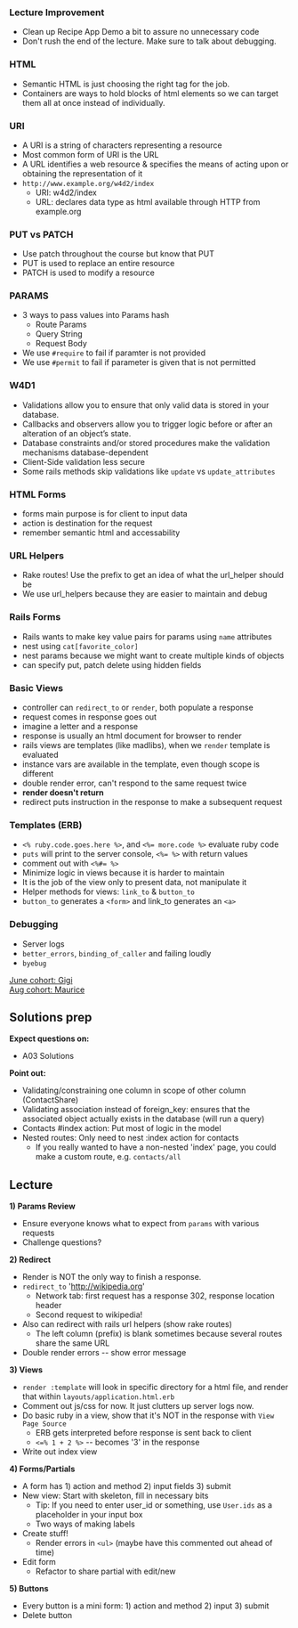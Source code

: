 ### Lecture Improvement
* Clean up Recipe App Demo a bit to assure no unnecessary code
* Don't rush the end of the lecture. Make sure to talk about debugging.

### HTML
* Semantic HTML is just choosing the right tag for the job.
* Containers are ways to hold blocks of html elements so we can target them all at once instead of individually.

### URI
* A URI is a string of characters representing a resource
* Most common form of URI is the URL
* A URL identifies a web resource & specifies the means of acting upon or obtaining the representation of it
* `http://www.example.org/w4d2/index`
    - URI: w4d2/index
    - URL: declares data type as html available through HTTP from example.org

### PUT vs PATCH
* Use patch throughout the course but know that PUT
* PUT is used to replace an entire resource
* PATCH is used to modify a resource

### PARAMS
* 3 ways to pass values into Params hash
    - Route Params
    - Query String
    - Request Body
* We use `#require` to fail if paramter is not provided
* We use `#permit` to fail if parameter is given that is not permitted

### W4D1
* Validations allow you to ensure that only valid data is stored in your database.
* Callbacks and observers allow you to trigger logic before or after an alteration of an object’s state.
* Database constraints and/or stored procedures make the validation mechanisms database-dependent
* Client-Side validation less secure
* Some rails methods skip validations like `update` vs `update_attributes`

### HTML Forms
* forms main purpose is for client to input data
* action is destination for the request
* remember semantic html and accessability

### URL Helpers
* Rake routes! Use the prefix to get an idea of what the url_helper should be
* We use url_helpers because they are easier to maintain and debug

### Rails Forms
* Rails wants to make key value pairs for params using `name` attributes
* nest using `cat[favorite_color]`
* nest params because we might want to create multiple kinds of objects
* can specify put, patch delete using hidden fields

### Basic Views
* controller can `redirect_to` or `render`, both populate a response
* request comes in response goes out
* imagine a letter and a response
* response is usually an html document for browser to render
* rails views are templates (like madlibs), when we `render` template is
  evaluated
* instance vars are available in the template, even though scope is
  different
* double render error, can't respond to the same request twice
* **render doesn't return**
* redirect puts instruction in the response to make a subsequent request

### Templates (ERB)
* `<% ruby.code.goes.here %>`, and `<%= more.code %>` evaluate ruby code
* `puts` will print to the server console, `<%= %>` with return values
* comment out with `<%#= %>`
* Minimize logic in views because it is harder to maintain
* It is the job of the view only to present data, not manipulate it
* Helper methods for views: `link_to` & `button_to`
* `button_to` generates a `<form>` and link_to generates an `<a>`

### Debugging
* Server logs
* `better_errors`, `binding_of_caller` and failing loudly
* `byebug`

[June cohort:  Gigi](./previous_lectures/june2016)  
[Aug cohort: Maurice](https://github.com/appacademy/twitter-august2016/tree/w4d2)

## Solutions prep

**Expect questions on:**
+ A03 Solutions   


**Point out:**
+ Validating/constraining one column in scope of other column (ContactShare)
+ Validating association instead of foreign_key: ensures that the associated object actually exists in the database (will run a query)
+ Contacts #index action: Put most of logic in the model
+ Nested routes: Only need to nest :index action for contacts
  + If you really wanted to have a non-nested 'index' page, you could make a custom route, e.g. `contacts/all`

## Lecture

**1) Params Review**
+ Ensure everyone knows what to expect from `params` with various requests
+ Challenge questions?

**2) Redirect**
+ Render is NOT the only way to finish a response.
+ `redirect_to` 'http://wikipedia.org'
  + Network tab: first request has a response 302, response location header
  + Second request to wikipedia!
+ Also can redirect with rails url helpers (show rake routes)
  + The left column (prefix) is blank sometimes because several routes share the same URL
+ Double render errors -- show error message

**3) Views**
+ `render :template` will look in specific directory for a html file, and render that within `layouts/application.html.erb`
+ Comment out js/css for now. It just clutters up server logs now.
+ Do basic ruby in a view, show that it's NOT in the response with `View Page Source`
  + ERB gets interpreted before response is sent back to client
  + `<=% 1 + 2 %>` -- becomes '3' in the response
+ Write out index view

**4) Forms/Partials**
+ A form has 1) action and method 2) input fields 3) submit
+ New view: Start with skeleton, fill in necessary bits
  + Tip: If you need to enter user_id or something, use `User.ids` as a placeholder in your input box
  + Two ways of making labels
+ Create stuff!
  + Render errors in `<ul>` (maybe have this commented out ahead of time)
+ Edit form
  + Refactor to share partial with edit/new

**5) Buttons**
+ Every button is a mini form: 1) action and method 2) input 3) submit
+ Delete button
